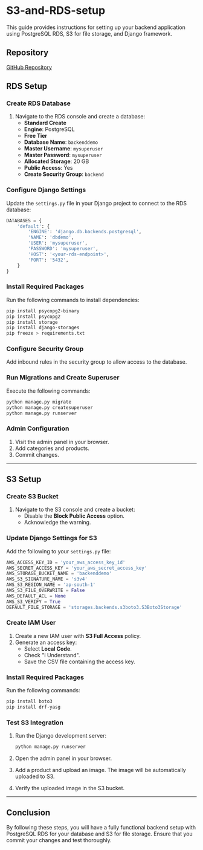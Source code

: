 
# S3-and-RDS-setup


This guide provides instructions for setting up your backend application using PostgreSQL RDS, S3 for file storage, and Django framework.

## Repository

[GitHub Repository](https://github.com/codewithmuh/backend_course.git)

## RDS Setup

### Create RDS Database
1. Navigate to the RDS console and create a database:
   - **Standard Create**
   - **Engine**: PostgreSQL
   - **Free Tier**
   - **Database Name**: `backenddemo`
   - **Master Username**: `mysuperuser`
   - **Master Password**: `mysuperuser`
   - **Allocated Storage**: 20 GB
   - **Public Access**: Yes
   - **Create Security Group**: `backend`

### Configure Django Settings
Update the `settings.py` file in your Django project to connect to the RDS database:

```python
DATABASES = {
    'default': {
        'ENGINE': 'django.db.backends.postgresql',
        'NAME': 'dbdemo',
        'USER': 'mysuperuser',
        'PASSWORD': 'mysuperuser',
        'HOST': '<your-rds-endpoint>',
        'PORT': '5432',
    }
}
```

### Install Required Packages
Run the following commands to install dependencies:

```bash
pip install psycopg2-binary
pip install psycopg2
pip install storage
pip install django-storages
pip freeze > requirements.txt
```

### Configure Security Group
Add inbound rules in the security group to allow access to the database.

### Run Migrations and Create Superuser
Execute the following commands:

```bash
python manage.py migrate
python manage.py createsuperuser
python manage.py runserver
```

### Admin Configuration
1. Visit the admin panel in your browser.
2. Add categories and products.
3. Commit changes.

---

## S3 Setup

### Create S3 Bucket
1. Navigate to the S3 console and create a bucket:
   - Disable the **Block Public Access** option.
   - Acknowledge the warning.

### Update Django Settings for S3
Add the following to your `settings.py` file:

```python
AWS_ACCESS_KEY_ID = 'your_aws_access_key_id'
AWS_SECRET_ACCESS_KEY = 'your_aws_secret_access_key'
AWS_STORAGE_BUCKET_NAME = 'backenddemo'
AWS_S3_SIGNATURE_NAME = 's3v4'
AWS_S3_REGION_NAME = 'ap-south-1'
AWS_S3_FILE_OVERWRITE = False
AWS_DEFAULT_ACL = None
AWS_S3_VERIFY = True
DEFAULT_FILE_STORAGE = 'storages.backends.s3boto3.S3Boto3Storage'
```

### Create IAM User
1. Create a new IAM user with **S3 Full Access** policy.
2. Generate an access key:
   - Select **Local Code**.
   - Check "I Understand".
   - Save the CSV file containing the access key.

### Install Required Packages
Run the following commands:

```bash
pip install boto3
pip install drf-yasg
```

### Test S3 Integration
1. Run the Django development server:

   ```bash
   python manage.py runserver
   ```

2. Open the admin panel in your browser.
3. Add a product and upload an image. The image will be automatically uploaded to S3.
4. Verify the uploaded image in the S3 bucket.

---

## Conclusion
By following these steps, you will have a fully functional backend setup with PostgreSQL RDS for your database and S3 for file storage. Ensure that you commit your changes and test thoroughly.



